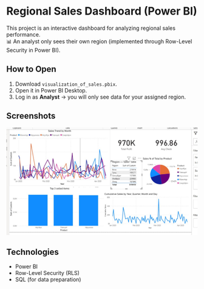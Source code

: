 # Regional Sales Dashboard (Power BI)

This project is an interactive dashboard for analyzing regional sales performance.  
📊 An analyst only sees their own region (implemented through Row-Level Security in Power BI).

## How to Open
1. Download `visualization_of_sales.pbix`.
2. Open it in Power BI Desktop.
3. Log in as **Analyst** → you will only see data for your assigned region.

## Screenshots
![Dashboard](main.jpg)

## Technologies
- Power BI  
- Row-Level Security (RLS)  
- SQL (for data preparation)  
